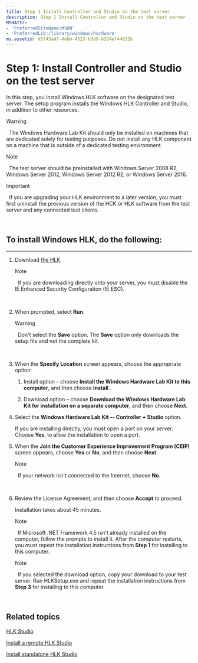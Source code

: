 ```yaml
---
title: Step 1 Install Controller and Studio on the test server
description: Step 1 Install Controller and Studio on the test server
MSHAttr:
- 'PreferredSiteName:MSDN'
- 'PreferredLib:/library/windows/hardware'
ms.assetid: d5f43ad7-4ebb-4523-b3d9-b324ef44632b
---
```


# Step 1: Install Controller and Studio on the test server


In this step, you install Windows HLK software on the designated test server. The setup program installs the Windows HLK Controller and Studio, in addition to other resources.

>[!WARNING]
>  The Windows Hardware Lab Kit should only be installed on machines that are dedicated solely for testing purposes. Do not install any HLK component on a machine that is outside of a dedicated testing environment.

>[!NOTE]
>  The test server should be preinstalled with Windows Server 2008 R2, Windows Server 2012, Windows Server 2012 R2, or Windows Server 2016.

>[!IMPORTANT]
>  If you are upgrading your HLK environment to a later version, you must first uninstall the previous version of the HCK or HLK software from the test server and any connected test clients.

 

## <span id="To_install_Windows_HLK__do_the_following_"></span><span id="to_install_windows_hlk__do_the_following_"></span><span id="TO_INSTALL_WINDOWS_HLK__DO_THE_FOLLOWING_"></span>To install Windows HLK, do the following:


****

1.  Download [the HLK](https://go.microsoft.com/fwlink/p/?LinkId=733613).

    >[!NOTE]
    >  If you are downloading directly onto your server, you must disable the IE Enhanced Security Configuration (IE ESC).

     

2.  When prompted, select **Run**.

    >[!WARNING]
    >  Don't select the **Save** option. The **Save** option only downloads the setup file and not the complete kit.

     

3.  When the **Specify Location** screen appears, choose the appropriate option:

    1.  Install option – choose **Install the Windows Hardware Lab Kit to this computer**, and then choose **Install** .

    2.  Download option – choose **Download the Windows Hardware Lab Kit for installation on a separate computer**, and then choose **Next**.

4.  Select the **Windows Hardware Lab Kit -- Controller + Studio** option.

    If you are installing directly, you must open a port on your server. Choose **Yes**, to allow the installation to open a port.

5.  When the **Join the Customer Experience Improvement Program (CEIP)** screen appears, choose **Yes** or **No**, and then choose **Next**.

    >[!NOTE]
    >  If your network isn't connected to the Internet, choose **No**.

     

6.  Review the License Agreement, and then choose **Accept** to proceed.

    Installation takes about 45 minutes.

    >[!NOTE]
    >  If Microsoft .NET Framework 4.5 isn't already installed on the computer, follow the prompts to install it. After the computer restarts, you must repeat the installation instructions from **Step 1** for installing to this computer.

    >[!NOTE]
    >  If you selected the download option, copy your download to your test server. Run HLKSetup.exe and repeat the installation instructions from **Step 3** for installing to this computer.

     

## <span id="related_topics"></span>Related topics


[HLK Studio](http://go.microsoft.com/fwlink/p/?linkid=317853)

[Install a remote HLK Studio](http://go.microsoft.com/fwlink/p/?linkid=317854)

[Install standalone HLK Studio](http://go.microsoft.com/fwlink/?LinkId=317855)

 

 








